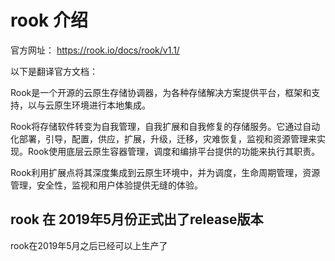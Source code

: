 # rook 介绍

官方网址： https://rook.io/docs/rook/v1.1/  

以下是翻译官方文档：  

Rook是一个开源的云原生存储协调器，为各种存储解决方案提供平台，框架和支持，以与云原生环境进行本地集成。

Rook将存储软件转变为自我管理，自我扩展和自我修复的存储服务。它通过自动化部署，引导，配置，供应，扩展，升级，迁移，灾难恢复，监视和资源管理来实现。Rook使用底层云原生容器管理，调度和编排平台提供的功能来执行其职责。

Rook利用扩展点将其深度集成到云原生环境中，并为调度，生命周期管理，资源管理，安全性，监视和用户体验提供无缝的体验。

## rook 在 2019年5月份正式出了release版本
rook在2019年5月之后已经可以上生产了
